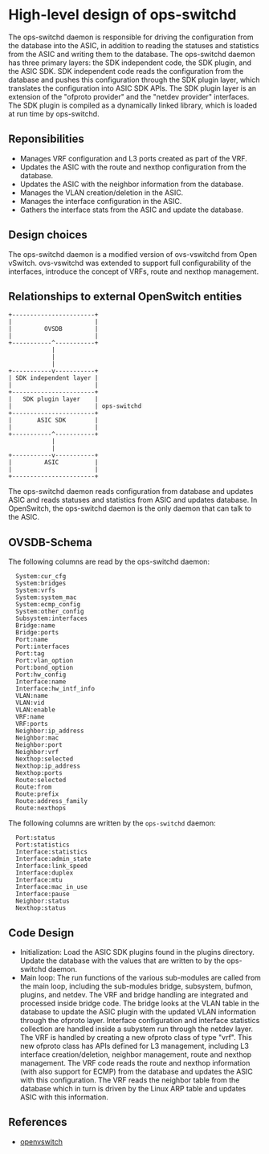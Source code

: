 # High-level design of ops-switchd
The ops-switchd daemon is responsible for driving the configuration from the database into the ASIC, in addition to reading the statuses and statistics from the ASIC and writing them to the database.
The ops-switchd daemon has three primary layers: the SDK independent code, the SDK plugin, and the ASIC SDK. SDK independent code reads the configuration from the database and pushes this configuration through the SDK plugin layer, which translates the configuration into ASIC SDK APIs. The SDK plugin layer is an extension of the "ofproto provider" and the "netdev provider" interfaces. The SDK plugin is compiled as a dynamically linked library, which is loaded at run time by ops-switchd.

## Reponsibilities
* Manages VRF configuration and L3 ports created as part of the VRF.
* Updates the ASIC with the route and nexthop configuration from the database.
* Updates the ASIC with the neighbor information from the database.
* Manages the VLAN creation/deletion in the ASIC.
* Manages the interface configuration in the ASIC.
* Gathers the interface stats from the ASIC and update the database.

##  Design choices
The ops-switchd daemon is a modified version of ovs-vswitchd from Open vSwitch. ovs-vswitchd was extended to support full configurability of the interfaces, introduce the concept of VRFs, route and nexthop management.

## Relationships to external OpenSwitch entities

```ditaa
+-----------------------+
|                       |
|         OVSDB         |
|                       |
+-----------^-----------+
            |
            |
            |
+-----------v-----------+
| SDK independent layer |
|                       |
+-----------------------+
|   SDK plugin layer    |
|                       | ops-switchd
+-----------------------+
|       ASIC SDK        |
|                       |
+-----------^-----------+
            |
            |
+-----------v-----------+
|         ASIC          |
|                       |
+-----------------------+
```
The ops-switchd daemon reads configuration from database and updates ASIC and reads statuses and statistics from ASIC and updates database. In OpenSwitch, the ops-switchd daemon is the only daemon that can talk to the ASIC.

## OVSDB-Schema
The following columns are read by the ops-switchd daemon:
```
  System:cur_cfg
  System:bridges
  System:vrfs
  System:system_mac
  System:ecmp_config
  System:other_config
  Subsystem:interfaces
  Bridge:name
  Bridge:ports
  Port:name
  Port:interfaces
  Port:tag
  Port:vlan_option
  Port:bond_option
  Port:hw_config
  Interface:name
  Interface:hw_intf_info
  VLAN:name
  VLAN:vid
  VLAN:enable
  VRF:name
  VRF:ports
  Neighbor:ip_address
  Neighbor:mac
  Neighbor:port
  Neighbor:vrf
  Nexthop:selected
  Nexthop:ip_address
  Nexthop:ports
  Route:selected
  Route:from
  Route:prefix
  Route:address_family
  Route:nexthops
```

The following columns are written by the `ops-switchd` daemon:
```
  Port:status
  Port:statistics
  Interface:statistics
  Interface:admin_state
  Interface:link_speed
  Interface:duplex
  Interface:mtu
  Interface:mac_in_use
  Interface:pause
  Neighbor:status
  Nexthop:status
```

## Code Design
* Initialization: Load the ASIC SDK plugins found in the plugins directory. Update the database with the values that are written to by the ops-switchd daemon.
* Main loop: The run functions of the various sub-modules are called from the main loop, including the sub-modules bridge, subsystem, bufmon, plugins, and netdev. The VRF and bridge handling are integrated and processed inside bridge code. The bridge looks at the VLAN table in the database to update the ASIC plugin with the updated VLAN information through the ofproto layer. Interface configuration and interface statistics collection are handled inside a subystem run through the netdev layer. The VRF is handled by creating a new ofproto class of type "vrf". This new ofproto class has APIs defined for L3 management, including L3 interface creation/deletion, neighbor management, route and nexthop management. The VRF code reads the route and nexthop information (with also support for ECMP) from the database and updates the ASIC with this configuration. The VRF reads the neighbor table from the database which in turn is driven by the Linux ARP table and updates ASIC with this information.

## References
* [openvswitch](http://www.openvswitch.org)

